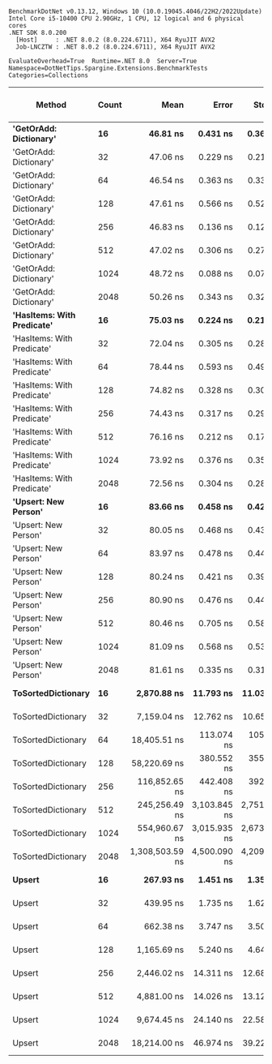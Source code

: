 ```

BenchmarkDotNet v0.13.12, Windows 10 (10.0.19045.4046/22H2/2022Update)
Intel Core i5-10400 CPU 2.90GHz, 1 CPU, 12 logical and 6 physical cores
.NET SDK 8.0.200
  [Host]     : .NET 8.0.2 (8.0.224.6711), X64 RyuJIT AVX2
  Job-LNCZTW : .NET 8.0.2 (8.0.224.6711), X64 RyuJIT AVX2

EvaluateOverhead=True  Runtime=.NET 8.0  Server=True  
Namespace=DotNetTips.Spargine.Extensions.BenchmarkTests  Categories=Collections  

```
| Method                     | Count | Mean            | Error        | StdDev       | StdErr       | Min             | Q1              | Median          | Q3              | Max             | Op/s         | CI99.9% Margin | Iterations | Kurtosis | MValue | Skewness | Rank | LogicalGroup | Baseline | Gen0   | Completed Work Items | Lock Contentions | Exceptions | Code Size | Allocated |
|--------------------------- |------ |----------------:|-------------:|-------------:|-------------:|----------------:|----------------:|----------------:|----------------:|----------------:|-------------:|---------------:|-----------:|---------:|-------:|---------:|-----:|------------- |--------- |-------:|---------------------:|-----------------:|-----------:|----------:|----------:|
| **&#39;GetOrAdd: Dictionary&#39;**     | **16**    |        **46.81 ns** |     **0.431 ns** |     **0.360 ns** |     **0.100 ns** |        **46.19 ns** |        **46.61 ns** |        **46.91 ns** |        **47.00 ns** |        **47.41 ns** | **21,364,616.0** |      **0.4307 ns** |      **13.00** |    **1.984** |  **2.000** |  **-0.3774** |    **1** | *****            | **No**       |      **-** |                    **-** |                **-** |          **-** |   **1,077 B** |         **-** |
| &#39;GetOrAdd: Dictionary&#39;     | 32    |        47.06 ns |     0.229 ns |     0.214 ns |     0.055 ns |        46.39 ns |        47.02 ns |        47.08 ns |        47.18 ns |        47.32 ns | 21,247,757.7 |      0.2293 ns |      15.00 |    6.742 |  2.000 |  -1.8556 |    1 | *            | No       |      - |                    - |                - |          - |   1,077 B |         - |
| &#39;GetOrAdd: Dictionary&#39;     | 64    |        46.54 ns |     0.363 ns |     0.339 ns |     0.088 ns |        45.52 ns |        46.40 ns |        46.55 ns |        46.73 ns |        46.92 ns | 21,487,844.1 |      0.3629 ns |      15.00 |    5.686 |  2.000 |  -1.5353 |    1 | *            | No       |      - |                    - |                - |          - |   1,077 B |         - |
| &#39;GetOrAdd: Dictionary&#39;     | 128   |        47.61 ns |     0.566 ns |     0.529 ns |     0.137 ns |        46.82 ns |        47.23 ns |        47.67 ns |        47.88 ns |        48.75 ns | 21,002,144.5 |      0.5656 ns |      15.00 |    2.377 |  2.000 |   0.1451 |    1 | *            | No       |      - |                    - |                - |          - |   1,077 B |         - |
| &#39;GetOrAdd: Dictionary&#39;     | 256   |        46.83 ns |     0.136 ns |     0.121 ns |     0.032 ns |        46.59 ns |        46.77 ns |        46.85 ns |        46.89 ns |        47.07 ns | 21,353,771.8 |      0.1361 ns |      14.00 |    2.561 |  2.000 |  -0.0577 |    1 | *            | No       |      - |                    - |                - |          - |   1,077 B |         - |
| &#39;GetOrAdd: Dictionary&#39;     | 512   |        47.02 ns |     0.306 ns |     0.271 ns |     0.073 ns |        46.65 ns |        46.83 ns |        47.01 ns |        47.14 ns |        47.62 ns | 21,266,709.5 |      0.3061 ns |      14.00 |    2.404 |  2.000 |   0.5590 |    1 | *            | No       |      - |                    - |                - |          - |   1,077 B |         - |
| &#39;GetOrAdd: Dictionary&#39;     | 1024  |        48.72 ns |     0.088 ns |     0.073 ns |     0.020 ns |        48.55 ns |        48.67 ns |        48.72 ns |        48.77 ns |        48.81 ns | 20,525,794.7 |      0.0876 ns |      13.00 |    2.633 |  2.000 |  -0.6762 |    2 | *            | No       |      - |                    - |                - |          - |   1,077 B |         - |
| &#39;GetOrAdd: Dictionary&#39;     | 2048  |        50.26 ns |     0.343 ns |     0.320 ns |     0.083 ns |        49.43 ns |        50.23 ns |        50.30 ns |        50.48 ns |        50.55 ns | 19,896,008.1 |      0.3426 ns |      15.00 |    4.071 |  2.000 |  -1.4722 |    3 | *            | No       |      - |                    - |                - |          - |   1,077 B |         - |
| **&#39;HasItems: With Predicate&#39;** | **16**    |        **75.03 ns** |     **0.224 ns** |     **0.210 ns** |     **0.054 ns** |        **74.71 ns** |        **74.89 ns** |        **75.01 ns** |        **75.24 ns** |        **75.40 ns** | **13,328,612.7** |      **0.2244 ns** |      **15.00** |    **1.716** |  **2.000** |   **0.1342** |    **5** | *****            | **No**       | **0.0006** |                    **-** |                **-** |          **-** |     **478 B** |      **56 B** |
| &#39;HasItems: With Predicate&#39; | 32    |        72.04 ns |     0.305 ns |     0.285 ns |     0.074 ns |        71.52 ns |        71.86 ns |        72.09 ns |        72.20 ns |        72.58 ns | 13,880,239.1 |      0.3048 ns |      15.00 |    2.183 |  2.000 |  -0.2327 |    4 | *            | No       | 0.0006 |                    - |                - |          - |     478 B |      56 B |
| &#39;HasItems: With Predicate&#39; | 64    |        78.44 ns |     0.593 ns |     0.495 ns |     0.137 ns |        78.04 ns |        78.12 ns |        78.27 ns |        78.43 ns |        79.83 ns | 12,749,267.8 |      0.5932 ns |      13.00 |    4.971 |  2.000 |   1.6803 |    7 | *            | No       | 0.0006 |                    - |                - |          - |     478 B |      56 B |
| &#39;HasItems: With Predicate&#39; | 128   |        74.82 ns |     0.328 ns |     0.306 ns |     0.079 ns |        74.45 ns |        74.55 ns |        74.74 ns |        75.14 ns |        75.26 ns | 13,365,337.0 |      0.3276 ns |      15.00 |    1.313 |  2.000 |   0.2310 |    5 | *            | No       | 0.0006 |                    - |                - |          - |     478 B |      56 B |
| &#39;HasItems: With Predicate&#39; | 256   |        74.43 ns |     0.317 ns |     0.297 ns |     0.077 ns |        73.95 ns |        74.25 ns |        74.36 ns |        74.61 ns |        75.01 ns | 13,436,228.9 |      0.3174 ns |      15.00 |    2.092 |  2.000 |   0.3238 |    5 | *            | No       | 0.0006 |                    - |                - |          - |     424 B |      56 B |
| &#39;HasItems: With Predicate&#39; | 512   |        76.16 ns |     0.212 ns |     0.177 ns |     0.049 ns |        75.91 ns |        76.05 ns |        76.14 ns |        76.22 ns |        76.56 ns | 13,131,106.2 |      0.2125 ns |      13.00 |    2.854 |  2.000 |   0.7175 |    6 | *            | No       | 0.0006 |                    - |                - |          - |     424 B |      56 B |
| &#39;HasItems: With Predicate&#39; | 1024  |        73.92 ns |     0.376 ns |     0.352 ns |     0.091 ns |        73.01 ns |        73.76 ns |        73.95 ns |        74.10 ns |        74.53 ns | 13,528,899.8 |      0.3760 ns |      15.00 |    3.709 |  2.000 |  -0.7956 |    5 | *            | No       | 0.0006 |                    - |                - |          - |     424 B |      56 B |
| &#39;HasItems: With Predicate&#39; | 2048  |        72.56 ns |     0.304 ns |     0.285 ns |     0.074 ns |        72.03 ns |        72.32 ns |        72.64 ns |        72.78 ns |        72.99 ns | 13,781,085.0 |      0.3043 ns |      15.00 |    1.736 |  2.000 |  -0.2842 |    4 | *            | No       | 0.0006 |                    - |                - |          - |     424 B |      56 B |
| **&#39;Upsert: New Person&#39;**       | **16**    |        **83.66 ns** |     **0.458 ns** |     **0.428 ns** |     **0.111 ns** |        **82.52 ns** |        **83.48 ns** |        **83.67 ns** |        **83.90 ns** |        **84.40 ns** | **11,952,610.7** |      **0.4578 ns** |      **15.00** |    **4.189** |  **2.000** |  **-0.7853** |    **9** | *****            | **No**       |      **-** |                    **-** |                **-** |          **-** |   **1,022 B** |         **-** |
| &#39;Upsert: New Person&#39;       | 32    |        80.05 ns |     0.468 ns |     0.438 ns |     0.113 ns |        78.88 ns |        79.94 ns |        80.09 ns |        80.30 ns |        80.76 ns | 12,492,615.3 |      0.4682 ns |      15.00 |    4.157 |  2.000 |  -1.0220 |    8 | *            | No       |      - |                    - |                - |          - |   1,022 B |         - |
| &#39;Upsert: New Person&#39;       | 64    |        83.97 ns |     0.478 ns |     0.447 ns |     0.115 ns |        82.71 ns |        83.80 ns |        84.01 ns |        84.27 ns |        84.56 ns | 11,909,204.3 |      0.4778 ns |      15.00 |    4.560 |  2.000 |  -1.2483 |    9 | *            | No       |      - |                    - |                - |          - |   1,022 B |         - |
| &#39;Upsert: New Person&#39;       | 128   |        80.24 ns |     0.421 ns |     0.394 ns |     0.102 ns |        79.02 ns |        80.19 ns |        80.27 ns |        80.45 ns |        80.78 ns | 12,461,942.4 |      0.4213 ns |      15.00 |    6.474 |  2.000 |  -1.7643 |    8 | *            | No       |      - |                    - |                - |          - |   1,022 B |         - |
| &#39;Upsert: New Person&#39;       | 256   |        80.90 ns |     0.476 ns |     0.446 ns |     0.115 ns |        79.81 ns |        80.91 ns |        80.98 ns |        81.16 ns |        81.29 ns | 12,360,520.2 |      0.4763 ns |      15.00 |    4.189 |  2.000 |  -1.5871 |    8 | *            | No       |      - |                    - |                - |          - |   1,022 B |         - |
| &#39;Upsert: New Person&#39;       | 512   |        80.46 ns |     0.705 ns |     0.589 ns |     0.163 ns |        78.84 ns |        80.23 ns |        80.47 ns |        80.89 ns |        81.11 ns | 12,429,026.3 |      0.7049 ns |      13.00 |    4.649 |  2.000 |  -1.3768 |    8 | *            | No       |      - |                    - |                - |          - |   1,022 B |         - |
| &#39;Upsert: New Person&#39;       | 1024  |        81.09 ns |     0.568 ns |     0.531 ns |     0.137 ns |        79.80 ns |        81.00 ns |        81.26 ns |        81.37 ns |        81.83 ns | 12,331,551.7 |      0.5677 ns |      15.00 |    3.178 |  2.000 |  -1.0157 |    8 | *            | No       |      - |                    - |                - |          - |   1,022 B |         - |
| &#39;Upsert: New Person&#39;       | 2048  |        81.61 ns |     0.335 ns |     0.313 ns |     0.081 ns |        80.66 ns |        81.51 ns |        81.71 ns |        81.80 ns |        82.01 ns | 12,252,911.1 |      0.3351 ns |      15.00 |    6.018 |  2.000 |  -1.6911 |    8 | *            | No       |      - |                    - |                - |          - |   1,022 B |         - |
| **ToSortedDictionary**         | **16**    |     **2,870.88 ns** |    **11.793 ns** |    **11.031 ns** |     **2.848 ns** |     **2,853.06 ns** |     **2,862.21 ns** |     **2,871.14 ns** |     **2,878.63 ns** |     **2,888.28 ns** |    **348,325.2** |     **11.7929 ns** |      **15.00** |    **1.736** |  **2.000** |  **-0.1278** |   **15** | *****            | **No**       | **0.0114** |                    **-** |                **-** |          **-** |     **447 B** |    **1064 B** |
| ToSortedDictionary         | 32    |     7,159.04 ns |    12.762 ns |    10.656 ns |     2.956 ns |     7,135.08 ns |     7,155.42 ns |     7,160.61 ns |     7,166.93 ns |     7,175.87 ns |    139,683.5 |     12.7616 ns |      13.00 |    2.773 |  2.000 |  -0.6300 |   17 | *            | No       | 0.0153 |                    - |                - |          - |     447 B |    1960 B |
| ToSortedDictionary         | 64    |    18,405.51 ns |   113.074 ns |   105.769 ns |    27.310 ns |    18,231.58 ns |    18,354.35 ns |    18,402.27 ns |    18,463.85 ns |    18,582.61 ns |     54,331.6 |    113.0740 ns |      15.00 |    1.993 |  2.000 |  -0.0461 |   19 | *            | No       | 0.0305 |                    - |                - |          - |     447 B |    3752 B |
| ToSortedDictionary         | 128   |    58,220.69 ns |   380.552 ns |   355.969 ns |    91.911 ns |    57,352.70 ns |    58,063.64 ns |    58,276.94 ns |    58,406.94 ns |    58,853.88 ns |     17,176.0 |    380.5522 ns |      15.00 |    3.295 |  2.000 |  -0.5672 |   20 | *            | No       | 0.0610 |                    - |                - |          - |     447 B |    7336 B |
| ToSortedDictionary         | 256   |   116,852.65 ns |   442.408 ns |   392.183 ns |   104.815 ns |   115,789.09 ns |   116,780.28 ns |   116,874.84 ns |   117,037.05 ns |   117,386.30 ns |      8,557.8 |    442.4082 ns |      14.00 |    4.391 |  2.000 |  -1.0996 |   21 | *            | No       | 0.1221 |                    - |                - |          - |     447 B |   14504 B |
| ToSortedDictionary         | 512   |   245,256.49 ns | 3,103.845 ns | 2,751.477 ns |   735.363 ns |   242,701.71 ns |   243,654.53 ns |   244,032.03 ns |   246,050.81 ns |   251,818.51 ns |      4,077.4 |  3,103.8446 ns |      14.00 |    2.912 |  2.000 |   1.1420 |   22 | *            | No       |      - |                    - |                - |          - |     447 B |   28841 B |
| ToSortedDictionary         | 1024  |   554,960.67 ns | 3,015.935 ns | 2,673.548 ns |   714.536 ns |   546,571.58 ns |   554,688.70 ns |   555,227.20 ns |   556,211.52 ns |   558,045.41 ns |      1,801.9 |  3,015.9347 ns |      14.00 |    7.118 |  2.000 |  -2.0198 |   23 | *            | No       |      - |                    - |                - |          - |     447 B |   57513 B |
| ToSortedDictionary         | 2048  | 1,308,503.59 ns | 4,500.090 ns | 4,209.387 ns | 1,086.859 ns | 1,296,355.96 ns | 1,307,171.58 ns | 1,309,606.93 ns | 1,311,568.26 ns | 1,312,642.29 ns |        764.2 |  4,500.0900 ns |      15.00 |    4.911 |  2.000 |  -1.4935 |   24 | *            | No       |      - |                    - |                - |          - |     447 B |  114858 B |
| **Upsert**                     | **16**    |       **267.93 ns** |     **1.451 ns** |     **1.357 ns** |     **0.350 ns** |       **264.79 ns** |       **267.29 ns** |       **267.65 ns** |       **268.98 ns** |       **269.70 ns** |  **3,732,332.0** |      **1.4506 ns** |      **15.00** |    **2.601** |  **2.000** |  **-0.4591** |   **10** | *****            | **No**       | **0.0005** |                    **-** |                **-** |          **-** |   **2,006 B** |      **56 B** |
| Upsert                     | 32    |       439.95 ns |     1.735 ns |     1.623 ns |     0.419 ns |       435.42 ns |       439.68 ns |       440.01 ns |       440.92 ns |       442.27 ns |  2,272,975.5 |      1.7352 ns |      15.00 |    4.556 |  2.000 |  -1.1768 |   11 | *            | No       | 0.0005 |                    - |                - |          - |   2,006 B |      56 B |
| Upsert                     | 64    |       662.38 ns |     3.747 ns |     3.505 ns |     0.905 ns |       653.77 ns |       662.70 ns |       663.16 ns |       664.17 ns |       665.49 ns |  1,509,715.2 |      3.7466 ns |      15.00 |    4.171 |  2.000 |  -1.6028 |   12 | *            | No       |      - |                    - |                - |          - |   2,009 B |      56 B |
| Upsert                     | 128   |     1,165.69 ns |     5.240 ns |     4.645 ns |     1.242 ns |     1,154.00 ns |     1,163.11 ns |     1,165.99 ns |     1,167.36 ns |     1,172.16 ns |    857,858.3 |      5.2404 ns |      14.00 |    3.521 |  2.000 |  -0.7357 |   13 | *            | No       |      - |                    - |                - |          - |   2,009 B |      56 B |
| Upsert                     | 256   |     2,446.02 ns |    14.311 ns |    12.686 ns |     3.391 ns |     2,410.83 ns |     2,441.86 ns |     2,446.16 ns |     2,455.04 ns |     2,461.95 ns |    408,827.7 |     14.3108 ns |      14.00 |    4.594 |  2.000 |  -1.2405 |   14 | *            | No       |      - |                    - |                - |          - |   2,017 B |      56 B |
| Upsert                     | 512   |     4,881.00 ns |    14.026 ns |    13.120 ns |     3.388 ns |     4,858.72 ns |     4,873.37 ns |     4,876.44 ns |     4,891.28 ns |     4,905.64 ns |    204,876.1 |     14.0260 ns |      15.00 |    1.878 |  2.000 |   0.0770 |   16 | *            | No       |      - |                    - |                - |          - |   2,009 B |      56 B |
| Upsert                     | 1024  |     9,674.45 ns |    24.140 ns |    22.581 ns |     5.830 ns |     9,628.81 ns |     9,653.63 ns |     9,678.63 ns |     9,690.25 ns |     9,703.62 ns |    103,365.0 |     24.1401 ns |      15.00 |    1.866 |  2.000 |  -0.5153 |   18 | *            | No       |      - |                    - |                - |          - |   2,007 B |      56 B |
| Upsert                     | 2048  |    18,214.00 ns |    46.974 ns |    39.225 ns |    10.879 ns |    18,161.16 ns |    18,197.72 ns |    18,200.26 ns |    18,220.83 ns |    18,317.42 ns |     54,902.8 |     46.9741 ns |      13.00 |    4.213 |  2.000 |   1.3459 |   19 | *            | No       |      - |                    - |                - |          - |   2,007 B |      56 B |
